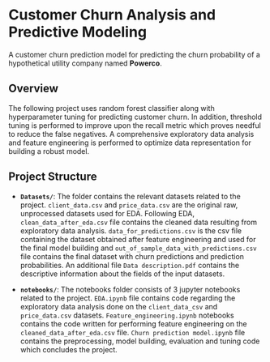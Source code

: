 # Customer Churn Analysis and Predictive Modeling

A customer churn prediction model for predicting the churn probability of a hypothetical utility company named **Powerco**.

## Overview

The following project uses random forest classifier along with hyperparameter tuning for predicting customer churn. In addition, threshold tuning is performed to improve upon the recall metric
which proves needful to reduce the false negatives. A comprehensive exploratory data analysis and feature engineering is performed to optimize data representation for building a robust model.

## Project Structure

- **`Datasets/`**: The folder contains the relevant datasets related to the project. `client_data.csv` and `price_data.csv` are the original raw, unprocessed datasets used for EDA. Following EDA, `clean_data_after_eda.csv`
file contains the cleaned data resulting from exploratory data analysis. `data_for_predictions.csv` is the csv file containing the dataset obtained after feature engineering and used for the final model building and
`out_of_sample_data_with_predictions.csv` file contains the final dataset with churn predictions and prediction probabilities. An additional file `Data description.pdf` contains the descriptive information about the fields of the input datasets.

- **`notebooks/`**: The notebooks folder consists of 3 jupyter notebooks related to the project. `EDA.ipynb` file contains code regarding the exploratory data analysis done on the `client_data_csv` and `price_data.csv`
datasets. `Feature_engineering.ipynb` notebooks contains the code written for performing feature engineering on the `cleaned_data_after_eda.csv` file. `Churn prediction model.ipynb` file contains the preprocessing,
model building, evaluation and tuning code which concludes the project.



